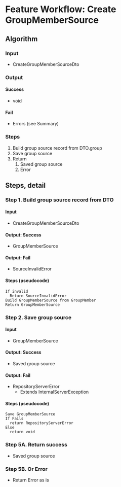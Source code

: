 # Feature Workflow: Create GroupMemberSource

## Algorithm

### Input
- CreateGroupMemberSourceDto

### Output

#### Success

- void

#### Fail

- Errors (see Summary)

### Steps

1. Build group source record from DTO.group
2. Save group source
3. Return
   1. Saved group source
   2. Error

## Steps, detail

### Step 1. Build group source record from DTO

#### Input
- CreateGroupMemberSourceDto

#### Output: Success

- GroupMemberSource

#### Output: Fail

- SourceInvalidError

#### Steps (pseudocode)

```
If invalid
  Return SourceInvalidError
Build GroupMemberSource from GroupMember
Return GroupMemberSource
```

### Step 2. Save group source

#### Input
- GroupMemberSource

#### Output: Success

- Saved group source

#### Output: Fail

- RepositoryServerError
  - Extends InternalServerException

#### Steps (pseudocode)

```
Save GroupMemberSource
If Fails
  return RepositoryServerError
Else
  return void
```

### Step 5A. Return success

- Saved group source

### Step 5B. Or Error

- Return Error as is
